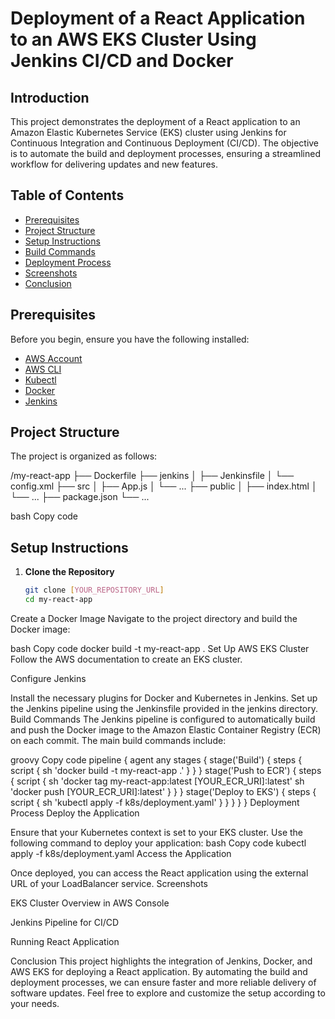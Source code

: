 # Deployment of a React Application to an AWS EKS Cluster Using Jenkins CI/CD and Docker

## Introduction

This project demonstrates the deployment of a React application to an Amazon Elastic Kubernetes Service (EKS) cluster using Jenkins for Continuous Integration and Continuous Deployment (CI/CD). The objective is to automate the build and deployment processes, ensuring a streamlined workflow for delivering updates and new features.

## Table of Contents

- [Prerequisites](#prerequisites)
- [Project Structure](#project-structure)
- [Setup Instructions](#setup-instructions)
- [Build Commands](#build-commands)
- [Deployment Process](#deployment-process)
- [Screenshots](#screenshots)
- [Conclusion](#conclusion)

## Prerequisites

Before you begin, ensure you have the following installed:

- [AWS Account](https://aws.amazon.com/)
- [AWS CLI](https://aws.amazon.com/cli/)
- [Kubectl](https://kubernetes.io/docs/tasks/tools/install-kubectl/)
- [Docker](https://www.docker.com/get-started)
- [Jenkins](https://www.jenkins.io/download/)

## Project Structure

The project is organized as follows:

/my-react-app ├── Dockerfile ├── jenkins │ ├── Jenkinsfile │ └── config.xml ├── src │ ├── App.js │ └── ... ├── public │ ├── index.html │ └── ... ├── package.json └── ...

bash
Copy code

## Setup Instructions

1. **Clone the Repository**
   ```bash
   git clone [YOUR_REPOSITORY_URL]
   cd my-react-app
Create a Docker Image Navigate to the project directory and build the Docker image:

bash
Copy code
docker build -t my-react-app .
Set Up AWS EKS Cluster Follow the AWS documentation to create an EKS cluster.

Configure Jenkins

Install the necessary plugins for Docker and Kubernetes in Jenkins.
Set up the Jenkins pipeline using the Jenkinsfile provided in the jenkins directory.
Build Commands
The Jenkins pipeline is configured to automatically build and push the Docker image to the Amazon Elastic Container Registry (ECR) on each commit. The main build commands include:

groovy
Copy code
pipeline {
    agent any
    stages {
        stage('Build') {
            steps {
                script {
                    sh 'docker build -t my-react-app .'
                }
            }
        }
        stage('Push to ECR') {
            steps {
                script {
                    sh 'docker tag my-react-app:latest [YOUR_ECR_URI]:latest'
                    sh 'docker push [YOUR_ECR_URI]:latest'
                }
            }
        }
        stage('Deploy to EKS') {
            steps {
                script {
                    sh 'kubectl apply -f k8s/deployment.yaml'
                }
            }
        }
    }
}
Deployment Process
Deploy the Application

Ensure that your Kubernetes context is set to your EKS cluster.
Use the following command to deploy your application:
bash
Copy code
kubectl apply -f k8s/deployment.yaml
Access the Application

Once deployed, you can access the React application using the external URL of your LoadBalancer service.
Screenshots

EKS Cluster Overview in AWS Console


Jenkins Pipeline for CI/CD


Running React Application

Conclusion
This project highlights the integration of Jenkins, Docker, and AWS EKS for deploying a React application. By automating the build and deployment processes, we can ensure faster and more reliable delivery of software updates. Feel free to explore and customize the setup according to your needs.

